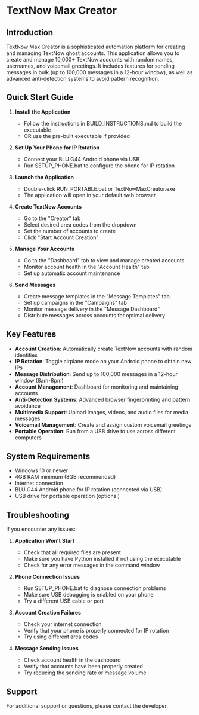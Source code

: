 # TextNow Max Creator

## Introduction

TextNow Max Creator is a sophisticated automation platform for creating and managing TextNow ghost accounts. This application allows you to create and manage 10,000+ TextNow accounts with random names, usernames, and voicemail greetings. It includes features for sending messages in bulk (up to 100,000 messages in a 12-hour window), as well as advanced anti-detection systems to avoid pattern recognition.

## Quick Start Guide

1. **Install the Application**
   - Follow the instructions in BUILD_INSTRUCTIONS.md to build the executable
   - OR use the pre-built executable if provided

2. **Set Up Your Phone for IP Rotation**
   - Connect your BLU G44 Android phone via USB
   - Run SETUP_PHONE.bat to configure the phone for IP rotation

3. **Launch the Application**
   - Double-click RUN_PORTABLE.bat or TextNowMaxCreator.exe
   - The application will open in your default web browser

4. **Create TextNow Accounts**
   - Go to the "Creator" tab
   - Select desired area codes from the dropdown
   - Set the number of accounts to create
   - Click "Start Account Creation"

5. **Manage Your Accounts**
   - Go to the "Dashboard" tab to view and manage created accounts
   - Monitor account health in the "Account Health" tab
   - Set up automatic account maintenance

6. **Send Messages**
   - Create message templates in the "Message Templates" tab
   - Set up campaigns in the "Campaigns" tab
   - Monitor message delivery in the "Message Dashboard"
   - Distribute messages across accounts for optimal delivery

## Key Features

- **Account Creation**: Automatically create TextNow accounts with random identities
- **IP Rotation**: Toggle airplane mode on your Android phone to obtain new IPs
- **Message Distribution**: Send up to 100,000 messages in a 12-hour window (8am-8pm)
- **Account Management**: Dashboard for monitoring and maintaining accounts
- **Anti-Detection Systems**: Advanced browser fingerprinting and pattern avoidance
- **Multimedia Support**: Upload images, videos, and audio files for media messages
- **Voicemail Management**: Create and assign custom voicemail greetings
- **Portable Operation**: Run from a USB drive to use across different computers

## System Requirements

- Windows 10 or newer
- 4GB RAM minimum (8GB recommended)
- Internet connection
- BLU G44 Android phone for IP rotation (connected via USB)
- USB drive for portable operation (optional)

## Troubleshooting

If you encounter any issues:

1. **Application Won't Start**
   - Check that all required files are present
   - Make sure you have Python installed if not using the executable
   - Check for any error messages in the command window

2. **Phone Connection Issues**
   - Run SETUP_PHONE.bat to diagnose connection problems
   - Make sure USB debugging is enabled on your phone
   - Try a different USB cable or port

3. **Account Creation Failures**
   - Check your internet connection
   - Verify that your phone is properly connected for IP rotation
   - Try using different area codes

4. **Message Sending Issues**
   - Check account health in the dashboard
   - Verify that accounts have been properly created
   - Try reducing the sending rate or message volume

## Support

For additional support or questions, please contact the developer.